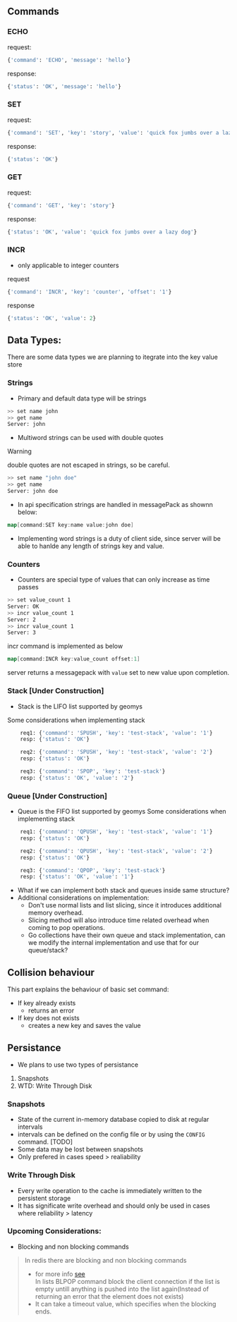 ## Commands
### ECHO
request:
```python
{'command': 'ECHO', 'message': 'hello'}
```
response:
```python
{'status': 'OK', 'message': 'hello'}   
```
### SET
request:
```python
{'command': 'SET', 'key': 'story', 'value': 'quick fox jumbs over a lazy dog'}
```
response:
```python
{'status': 'OK'}
```

### GET
request:
```python
{'command': 'GET', 'key': 'story'}
```
response:
```python
{'status': 'OK', 'value': 'quick fox jumbs over a lazy dog'}
```

### INCR
- only applicable to integer counters

request
```python
{'command': 'INCR', 'key': 'counter', 'offset': '1'}
```
response
```python
{'status': 'OK', 'value': 2}
```
## Data Types:
There are some data types we are planning to itegrate into the key value store
### Strings
- Primary and default data type will be strings
```bash
>> set name john
>> get name
Server: john
```
- Multiword strings can be used with double quotes
> [!WARNING]
> double quotes are not escaped in strings, so be careful.
```bash
>> set name "john doe"
>> get name
Server: john doe
```
- In api specification strings are handled in messagePack as shownn below:
```go
map[command:SET key:name value:john doe]
```
- Implementing word strings is a duty of client side, since server will be able to hanlde any length of strings key and value.
### Counters
- Counters are special type of values that can only increase as time passes
```bash
>> set value_count 1
Server: OK
>> incr value_count 1
Server: 2
>> incr value_count 1
Server: 3
```
incr command is implemented as below
```go
map[command:INCR key:value_count offset:1]
```
server returns a messagepack with `value` set to new value upon completion.

### Stack [Under Construction]
- Stack is the LIFO list supported by geomys

Some considerations when implementing stack
```python
    req1: {'command': 'SPUSH', 'key': 'test-stack', 'value': '1'}
    resp: {'status': 'OK'}

    req2: {'command': 'SPUSH', 'key': 'test-stack', 'value': '2'}
    resp: {'status': 'OK'}

    req3: {'command': 'SPOP', 'key': 'test-stack'}
    resp: {'status': 'OK', 'value': '2'}
```
### Queue [Under Construction]
- Queue is the FIFO list supported by geomys
Some considerations when implementing stack
```python
    req1: {'command': 'QPUSH', 'key': 'test-stack', 'value': '1'}
    resp: {'status': 'OK'}

    req2: {'command': 'QPUSH', 'key': 'test-stack', 'value': '2'}
    resp: {'status': 'OK'}

    req3: {'command': 'QPOP', 'key': 'test-stack'}
    resp: {'status': 'OK', 'value': '1'}
```
- What if we can implement both stack and queues inside same structure?
- Additional considerations on implementation:
    - Don't use normal lists and list slicing, since it introduces additional memory overhead.
    - Slicing method will also introduce time related overhead when coming to pop operations.
    - Go collections have their own queue and stack implementation, can we modify the internal implementation and use that for our queue/stack?
## Collision behaviour
This part explains the behaviour of basic set command:
- If key already exists
    - returns an error
- If key does not exists
    - creates a new key and saves the value

## Persistance
- We plans to use two types of persistance
1. Snapshots
2. WTD: Write Through Disk
### Snapshots
- State of the current in-memory database copied to disk at regular intervals
- intervals can be defined on the config file or by using the `CONFIG` command. [TODO]
- Some data may be lost between snapshots
- Only prefered in cases speed > realiability
### Write Through Disk
- Every write operation to the cache is immediately written to the persistent storage
- It has significate write overhead and should only be used in cases where reliability > latency

### Upcoming Considerations:
- Blocking and non  blocking commands
> In redis there are blocking and non blocking commands
> - for more info [see](https://redis.io/docs/latest/commands/blpop/)\
> In lists BLPOP command block the client connection if the list is empty untill anything is pushed into the list again(Instead of returning an error that the element does not exists)
> - It can take a timeout value, which specifies when the blocking ends.
> 
